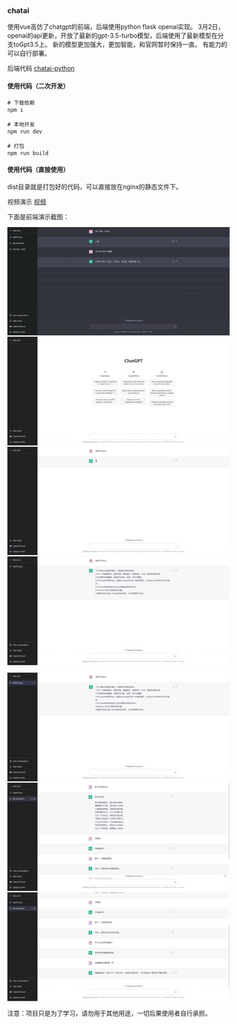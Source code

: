 ### chatai
使用vue高仿了chatgpt的前端，后端使用python flask openai实现。
3月2日，openai的api更新，开放了最新的gpt-3.5-turbo模型，后端使用了最新模型在分支toGpt3.5上。
新的模型更加强大，更加智能，和官网暂时保持一直。
有能力的可以自行部署。

后端代码
[chatai-python](https://gitee.com/MIEAPP/chatai-python)


#### 使用代码（二次开发）
```
# 下载依赖
npm i

# 本地开发
npm run dev

# 打包
npm run build
```

#### 使用代码（直接使用）
dist目录就是打包好的代码，可以直接放在nginx的静态文件下。


视频演示
[视频](https://www.bilibili.com/video/BV1QA411C7mN/)

下面是前端演示截图：

![](imgs/视频演示.gif)
![](imgs/1677497989802.png)
![](imgs/1677498054107.png)
![](imgs/1677498069769.png)

![](imgs/1677498085780.png)
![](imgs/1677498219638.jpg)
![](imgs/1677498224183.png)

注意：项目只是为了学习，请勿用于其他用途，一切后果使用者自行承担。